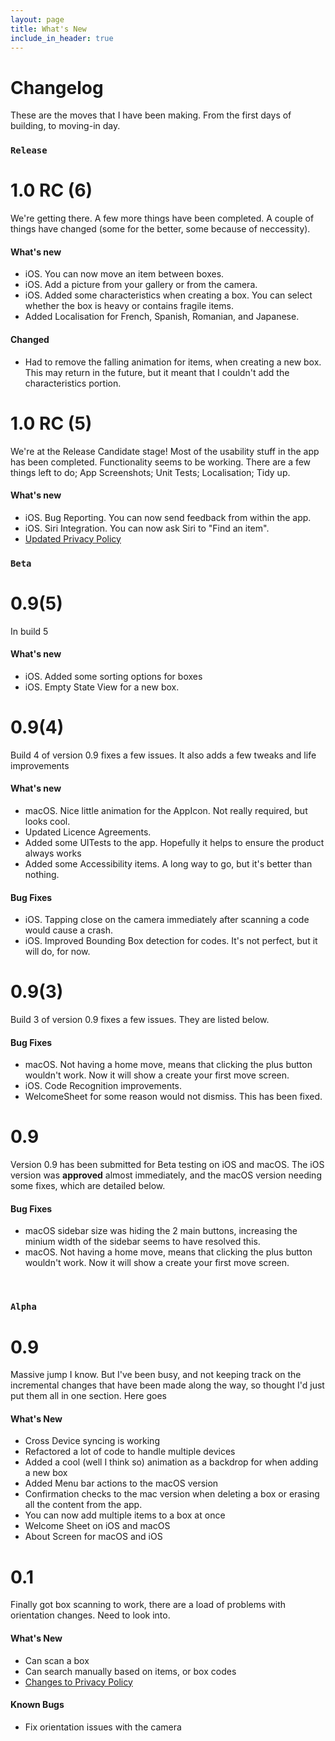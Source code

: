 ```yaml
---
layout: page
title: What's New
include_in_header: true
---
```


# Changelog
These are the moves that I have been making. From the first days of building, to moving-in day.

### `Release`

# **1.0 RC (6)**
We're getting there. A few more things have been completed. A couple of things have changed (some for the better, some because of neccessity).

#### What's new
- iOS. You can now move an item between boxes.
- iOS. Add a picture from your gallery or from the camera.
- iOS. Added some characteristics when creating a box. You can select whether the box is heavy or contains fragile items.
- Added Localisation for French, Spanish, Romanian, and Japanese.

#### Changed
- Had to remove the falling animation for items, when creating a new box. This may return in the future, but it meant that I couldn't add the characteristics portion.

# **1.0 RC (5)**
We're at the Release Candidate stage! Most of the usability stuff in the app has been completed. Functionality seems to be working. There are a few things left to do; App Screenshots; Unit Tests; Localisation; Tidy up.

#### What's new
- iOS. Bug Reporting. You can now send feedback from within the app.
- iOS. Siri Integration. You can now ask Siri to "Find an item".
- [Updated Privacy Policy](moovin-site/privacy)

### `Beta`

# **0.9(5)**
In build 5

#### What's new
- iOS. Added some sorting options for boxes
- iOS. Empty State View for a new box.

# **0.9(4)**
Build 4 of version 0.9 fixes a few issues. It also adds a few tweaks and life improvements

#### What's new
- macOS. Nice little animation for the AppIcon. Not really required, but looks cool.
- Updated Licence Agreements.
- Added some UITests to the app. Hopefully it helps to ensure the product always works
- Added some Accessibility items. A long way to go, but it's better than nothing.

#### Bug Fixes
- iOS. Tapping close on the camera immediately after scanning a code would cause a crash.
- iOS. Improved Bounding Box detection for codes. It's not perfect, but it will do, for now.

# **0.9(3)**
Build 3 of version 0.9 fixes a few issues. They are listed below.
#### Bug Fixes
- macOS. Not having a home move, means that clicking the plus button wouldn't work. Now it will show a create your first move screen.
- iOS. Code Recognition improvements.
- WelcomeSheet for some reason would not dismiss. This has been fixed.

# **0.9**
Version 0.9 has been submitted for Beta testing on iOS and macOS. The iOS version was **approved** almost immediately, and the macOS version needing some fixes, which are detailed below.

#### Bug Fixes
- macOS sidebar size was hiding the 2 main buttons, increasing the minium width of the sidebar seems to have resolved this.
- macOS. Not having a home move, means that clicking the plus button wouldn't work. Now it will show a create your first move screen.


<br>

### `Alpha`
# **0.9**
Massive jump I know. But I've been busy, and not keeping track on the incremental changes that have been made along the way, so thought I'd just put them all in one section. Here goes

#### What's New
- Cross Device syncing is working
- Refactored a lot of code to handle multiple devices
- Added a cool (well I think so) animation as a backdrop for when adding a new box
- Added Menu bar actions to the macOS version
- Confirmation checks to the mac version when deleting a box or erasing all the content from the app.
- You can now add multiple items to a box at once
- Welcome Sheet on iOS and macOS
- About Screen for macOS and iOS


# **0.1**
Finally got box scanning to work, there are a load of problems with orientation changes. Need to look into.

#### What's New
- Can scan a box
- Can search manually based on items, or box codes
- [Changes to Privacy Policy](moovin-site/privacypolicy)

#### Known Bugs
- Fix orientation issues with the camera

<br>

